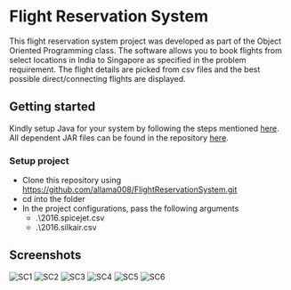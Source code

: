 # Flight Reservation System 

This flight reservation system project was developed as part of the Object Oriented Programming class. The software allows you to book flights from select locations in India to Singapore as specified in the problem requirement. The flight details are picked from csv files and the best possible direct/connecting flights are displayed.

## Getting started

Kindly setup Java for your system by following the steps mentioned [here](https://www.geeksforgeeks.org/setting-environment-java/).  
All dependent JAR files can be found in the repository [here](/dist/lib/).

### Setup project

  - Clone this repository using https://github.com/allama008/FlightReservationSystem.git
  - cd into the folder
  - In the project configurations, pass the following arguments
    - .\2016.spicejet.csv
    - .\2016.silkair.csv

## Screenshots

![SC1](https://user-images.githubusercontent.com/18086827/149376711-693903ca-c01c-4b2f-9c3a-a0dcc912324d.png)
![SC2](https://user-images.githubusercontent.com/18086827/149376733-404f8d54-fd42-4f2b-9dec-12125c5045a4.png)
![SC3](https://user-images.githubusercontent.com/18086827/149376742-5a104b16-7378-441f-8aba-8294051be48c.png)
![SC4](https://user-images.githubusercontent.com/18086827/149376750-24448c59-b2e7-4171-8639-58d00a8ceeb0.png)
![SC5](https://user-images.githubusercontent.com/18086827/149376758-596ff360-ec29-4f01-9090-d81b7a20c32d.png)
![SC6](https://user-images.githubusercontent.com/18086827/149376772-fc05ed63-62de-4cf3-a093-52117ba8ca59.png)
